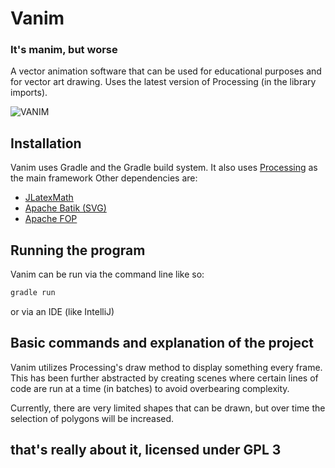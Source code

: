 # Vanim
### It's manim, but worse
A vector animation software that can be used for educational purposes and for vector art drawing. Uses the latest version of Processing (in the library imports).

![VANIM](/coverImages/vanim.gif)

## Installation
Vanim uses Gradle and the Gradle build system. 
It also uses [Processing](https://processingfoundation.org/) as the main framework
Other dependencies are: 
* [JLatexMath](https://github.com/opencollab/jlatexmath)
* [Apache Batik (SVG)](https://xmlgraphics.apache.org/batik/)
* [Apache FOP](https://xmlgraphics.apache.org/fop/)

## Running the program
Vanim can be run via the command line like so:
```sh
gradle run 
```
or via an IDE (like IntelliJ)

## Basic commands and explanation of the project
Vanim utilizes Processing's draw method to display something every frame. This has been further abstracted by creating scenes
where certain lines of code are run at a time (in batches) to avoid overbearing complexity.

Currently, there are very limited shapes that can be drawn, but over time the selection of polygons will be increased. 

## that's really about it, licensed under GPL 3 
